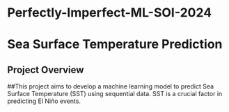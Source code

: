 # Perfectly-Imperfect-ML-SOI-2024
# Sea Surface Temperature Prediction

## Project Overview
##This project aims to develop a machine learning model to predict Sea Surface Temperature (SST) using sequential data. SST is a crucial factor in predicting El Niño events.

